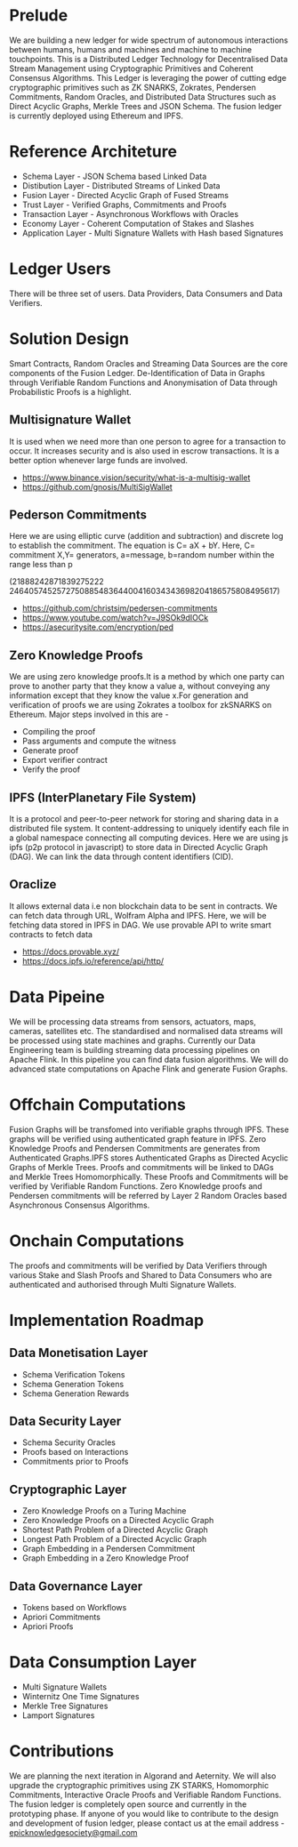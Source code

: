 # Prelude
We are building a new ledger for wide spectrum of autonomous interactions between humans, humans and machines and machine to machine touchpoints. This is a Distributed Ledger Technology for Decentralised Data Stream Management using Cryptographic Primitives and Coherent Consensus Algorithms. This Ledger is leveraging the power of cutting edge cryptographic primitives such as ZK SNARKS, Zokrates, Pendersen Commitments, Random Oracles, and Distributed Data Structures such as Direct Acyclic Graphs, Merkle Trees and JSON Schema. The fusion ledger is currently deployed using Ethereum and IPFS.

# Reference Architeture 
* Schema Layer - JSON Schema based Linked Data
* Distibution Layer - Distributed Streams of Linked Data
* Fusion Layer - Directed Acyclic Graph of Fused Streams
* Trust Layer - Verified Graphs, Commitments and Proofs
* Transaction Layer - Asynchronous Workflows with Oracles
* Economy Layer - Coherent Computation of Stakes and Slashes
* Application Layer - Multi Signature Wallets with Hash based Signatures

# Ledger Users
There will be three set of users. Data Providers, Data Consumers and Data Verifiers.

# Solution Design
Smart Contracts, Random Oracles and Streaming Data Sources are the core components of the Fusion Ledger. De-Identification of Data in Graphs through Verifiable Random Functions and Anonymisation of Data through Probabilistic Proofs is a highlight.

## Multisignature Wallet
It is used when we need more than one person to agree for a transaction to occur. It increases security and is also used in escrow transactions. It is a better option whenever large funds are involved.

* https://www.binance.vision/security/what-is-a-multisig-wallet
* https://github.com/gnosis/MultiSigWallet

## Pederson Commitments 
Here we are using elliptic curve (addition and subtraction) and discrete log to establish the commitment. The equation is
C= aX + bY. Here, C= commitment X,Y= generators, a=message, b=random number within the range less than p 

(21888242871839275222 246405745257275088548364400416034343698204186575808495617)  

* https://github.com/christsim/pedersen-commitments
* https://www.youtube.com/watch?v=J9SOk9dIOCk
* https://asecuritysite.com/encryption/ped


## Zero Knowledge Proofs
We are using zero knowledge proofs.It is a method  by which one party can prove to another party that they know a value a, without conveying any information except that they know the value x.For generation and verification of proofs we are using Zokrates a toolbox for zkSNARKS on Ethereum. Major steps involved in this are -

* Compiling the proof
* Pass arguments and compute the witness
* Generate proof
* Export verifier contract
* Verify the proof

## IPFS (InterPlanetary File System)
It is a protocol and peer-to-peer network for  storing and sharing data in a distributed file system. It content-addressing to uniquely identify each file in a global namespace connecting all computing devices. Here we are using js ipfs (p2p protocol in javascript) to store data in Directed Acyclic Graph (DAG). We can link the data through content identifiers (CID).

## Oraclize 
It allows external data i.e non blockchain data to be sent in contracts. We can fetch data through URL, Wolfram Alpha and IPFS. Here, we will be fetching data stored in IPFS in DAG. We use provable API to write smart contracts to fetch data

* https://docs.provable.xyz/
* https://docs.ipfs.io/reference/api/http/

# Data Pipeine

 We will be processing data streams from sensors, actuators, maps, cameras, satellites etc. The standardised and normalised data streams will be processed using state machines and graphs. Currently our Data Engineering team is building streaming data processing pipelines on Apache Flink. In this pipeline you can find data fusion algorithms. We will do advanced state computations on Apache Flink and generate Fusion Graphs. 
 
# Offchain Computations
Fusion Graphs will be transfomed into verifiable graphs through IPFS. These graphs will be verified using authenticated graph feature in IPFS. Zero Knowledge Proofs and Pendersen Commitments are generates from Authenticated Graphs.IPFS stores Authenticated Graphs as Directed Acyclic Graphs of Merkle Trees. Proofs and commitments will be linked to DAGs and Merkle Trees Homomorphically. These Proofs and Commitments will be verified by Verifiable Random Functions. Zero Knowledge proofs and Pendersen commitments will be referred by Layer 2 Random Oracles based Asynchronous Consensus Algorithms. 

# Onchain Computations
The proofs and commitments will be verified by Data Verifiers through various Stake and Slash Proofs and Shared to Data Consumers who are authenticated and authorised through Multi Signature Wallets. 

# Implementation Roadmap

## Data Monetisation Layer
* Schema Verification Tokens
* Schema Generation Tokens
* Schema Generation Rewards

## Data Security Layer
* Schema Security Oracles
* Proofs based on Interactions
* Commitments prior to Proofs

## Cryptographic Layer

* Zero Knowledge Proofs on a Turing Machine
* Zero Knowledge Proofs on a Directed Acyclic Graph
* Shortest Path Problem of a Directed Acyclic Graph
* Longest Path Problem of a Directed Acyclic Graph
* Graph Embedding in a Pendersen Commitment
* Graph Embedding in a Zero Knowledge Proof

## Data Governance Layer
* Tokens based on Workflows
* Apriori Commitments
* Apriori Proofs

# Data Consumption Layer
* Multi Signature Wallets
* Winternitz One Time Signatures
* Merkle Tree Signatures
* Lamport Signatures

# Contributions 

We are planning the next iteration in Algorand and Aeternity. We will also upgrade the cryptographic primitives using ZK STARKS, Homomorphic Commitments, Interactive Oracle Proofs and Verifiable Random Functions. The fusion ledger is completely open source and currently in the prototyping phase. If anyone of you would like to contribute to the design and development of fusion ledger, please contact us at the email address - epicknowledgesociety@gmail.com
